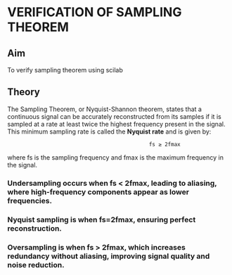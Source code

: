 

  # VERIFICATION OF SAMPLING THEOREM


## Aim
To verify sampling theorem using scilab

## Theory
The Sampling Theorem, or Nyquist-Shannon theorem, states that a continuous signal can be accurately reconstructed from its samples if it is sampled at a rate at least twice the highest frequency present in the signal. This minimum sampling rate is called the **Nyquist rate** and is given by:

                                                 fs ≥ 2fmax 

where fs is the sampling frequency and fmax is the maximum frequency in the signal.

### Undersampling  occurs when  fs < 2fmax, leading to aliasing, where high-frequency components appear as lower frequencies.
### Nyquist sampling is when fs=2fmax, ensuring perfect reconstruction.
### Oversampling  is when  fs > 2fmax, which increases redundancy without aliasing, improving signal quality and noise reduction.
